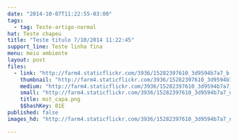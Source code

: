 ```yaml
---
date: "2014-10-07T11:22:55-03:00"
tags:
  - tag: Teste-artigo-normal
hat: Teste chapeu
title: "Teste titulo 7/10/2014 11:22:45"
support_line: Teste linha fina
menu: meio ambiente
layout: post
files:
  - link: "http://farm4.staticflickr.com/3936/15282397610_3d9594b7a7_b.jpg"
    thumbnail: "http://farm4.staticflickr.com/3936/15282397610_3d9594b7a7_t.jpg"
    medium: "http://farm4.staticflickr.com/3936/15282397610_3d9594b7a7_z.jpg"
    small: "http://farm4.staticflickr.com/3936/15282397610_3d9594b7a7_n.jpg"
    title: mst_capa.png
    $$hashKey: 01E
published: false
images_hd: "http://farm4.staticflickr.com/3936/15282397610_3d9594b7a7_n.jpg"

---
```

